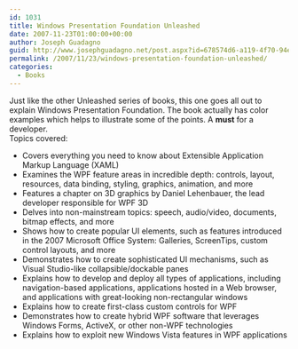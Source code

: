 ```yaml
---
id: 1031
title: Windows Presentation Foundation Unleashed
date: 2007-11-23T01:00:00+00:00
author: Joseph Guadagno
guid: http://www.josephguadagno.net/post.aspx?id=678574d6-a119-4f70-94e8-b82899d30adf
permalink: /2007/11/23/windows-presentation-foundation-unleashed/
categories:
  - Books
---
```

Just like the other Unleashed series of books, this one goes all out to explain Windows Presentation Foundation. The book actually has color examples which helps to illustrate some of the points. A **must** for a developer.  
Topics covered:

* Covers everything you need to know about Extensible Application Markup Language (XAML)
* Examines the WPF feature areas in incredible depth: controls, layout, resources, data binding, styling, graphics, animation, and more
* Features a chapter on 3D graphics by Daniel Lehenbauer, the lead developer responsible for WPF 3D
* Delves into non-mainstream topics: speech, audio/video, documents, bitmap effects, and more
* Shows how to create popular UI elements, such as features introduced in the 2007 Microsoft Office System: Galleries, ScreenTips, custom control layouts, and more
* Demonstrates how to create sophisticated UI mechanisms, such as Visual Studio-like collapsible/dockable panes
* Explains how to develop and deploy all types of applications, including navigation-based applications, applications hosted in a Web browser, and applications with great-looking non-rectangular windows
* Explains how to create first-class custom controls for WPF
* Demonstrates how to create hybrid WPF software that leverages Windows Forms, ActiveX, or other non-WPF technologies
* Explains how to exploit new Windows Vista features in WPF applications